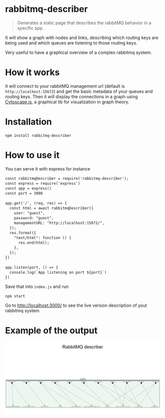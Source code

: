 # rabbitmq-describer

> Generates a static page that describes the rabbitMQ behavior in a specific app.

It will show a graph with nodes and links, describing which routing keys are being used and which queues are listening to those routing keys.

Very useful to have a graphical overview of a complex rabbitmq system.

# How it works

It will connect to your rabbitMQ management url (default is `http://localhost:15672`) and get the basic metadata of your queues and routing keys. Then it will display the connections in a graph using [Cytoscape.js](https://js.cytoscape.org/), a graphical lib for visualization in graph theory.

# Installation

```
npm install rabbitmq-describer
```

# How to use it

You can serve it with express for instance

```
const rabbitmqDescriber = require('rabbitmq-describer');
const express = require('express')
const app = express()
const port = 3000

app.get('/', (req, res) => {
  const html = await rabbitmqDescriber({
    user: "guest",
    password: "guest",
    managementURL: "http://localhost:15672/",
  });
  res.format({
    "text/html": function () {
      res.end(html);
    },
  });
})

app.listen(port, () => {
  console.log(`App listening on port ${port}`)
})
```

Save that into `index.js` and run

```
npm start
```

Go to [http://localhost:3000/](http://localhost:3000/) to see the live version description of yout rabbitmq system.

# Example of the output

![Graph](resources/rabbitMQ_demo.png)
